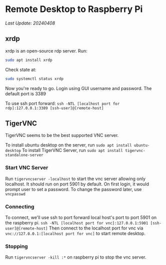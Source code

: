 # Remote Desktop to Raspberry Pi
*Last Update: 20240408*

## xrdp
xrdp is an open-source rdp server.
Run:
```bash
sudo apt install xrdp
```
Check state at:
```bash
sudo systemctl status xrdp
```
Now you're ready to go. Login using GUI username and password. The default port is 3389

To use ssh port forward:
``ssh -NTL [localhost port for rdp]:127.0.0.1:3389 [ssh-user]@[remote-host]``

## TigerVNC
TigerVNC seems to be the best supported VNC server.

To install ubuntu desktop on the server, run `sudo apt install ubuntu-desktop`
To install TigerVNC Server, run `sudo apt install tigervnc-standalone-server`

### Start VNC Server
Run `tigervncserver -localhost` to start the vnc server allowing only localhost. It should run on port 5901 by default.
On first login, it would prompt user to set a password. To change the password later, use `vncpasswd`

### Connecting
To connect, we'll use ssh to port forward local host's port to port 5901 on the raspberry pi.
`ssh -NTL [localhost port for vnc]:127.0.0.1:5901 [ssh-user]@[remote-host]`
Then connect to the localhost port for vnc via `vnc://127.0.0.1:[localhost port for vnc]` to start remote desktop.

### Stopping
Run `tigervncserver -kill :*` on raspberry pi to stop the vnc server.
